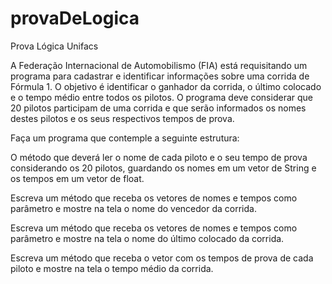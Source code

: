 # provaDeLogica
Prova Lógica Unifacs


A Federação Internacional de Automobilismo (FIA) está requisitando um programa para cadastrar e identificar informações sobre uma corrida de Fórmula 1. O objetivo é identificar o ganhador da corrida, o último colocado e o tempo médio entre todos os pilotos. O programa deve considerar que 20 pilotos participam de uma corrida e que serão informados os nomes destes pilotos e os seus respectivos tempos de prova. 

Faça um programa que contemple a seguinte estrutura: 

O método que deverá ler o nome de cada piloto e o seu tempo de prova considerando os 20 pilotos, guardando os nomes em um vetor de String e os tempos em um vetor de float.  

Escreva um método que receba os vetores de nomes e tempos como parâmetro e mostre na tela o nome do vencedor da corrida. 

Escreva um método que receba os vetores de nomes e tempos como parâmetro e mostre na tela o nome do último colocado da corrida. 

Escreva um método que receba o vetor com os tempos de prova de cada piloto e mostre na tela o tempo médio da corrida. 
